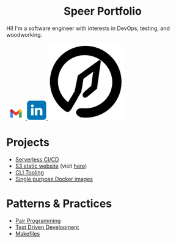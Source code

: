 <h1 align="center">Speer Portfolio</h1>
<div>
  <p> Hi! I'm a software engineer with interests in DevOps, testing, and woodworking. </p>
  <div>
	<a href={`mailto:kyle.d.speer@gmail.com?subject=""&body=""`}>
	  <img width="50" src="./projects/website/speerportfolio/src/content/gmail_logo.png" alt="GMail Logo" />
	</a>
	<a href="https://www.linkedin.com/in/kyle-d-speer">
	  <img width="50" src="./projects/website/speerportfolio/src/content/linkedin_logo.svg" alt="LinkedIn Logo" />
	</a>
	<a href="https://speerportfolio.com">
	  <img width="200" src="./projects/website/speerportfolio/public/spear_logo512.png" alt="Speer logo">
	</a>
  </div>
</div>

# Projects
 - [Serverless CI/CD](https://github.com/kspeer825/portfolio/tree/main/projects/#jenkins-cluster)
 - [S3 static website](https://github.com/kspeer825/portfolio/tree/main/projects/#personal-website) (visit [here](https://speerportfolio.com/))
 - [CLI Tooling](https://github.com/kspeer825/portfolio/tree/main/projects/#cli-tooling)
 - [Single purpose Docker images](https://github.com/kspeer825/portfolio/tree/main/projects/#docker-images)

# Patterns & Practices
 - [Pair Programming](https://github.com/kspeer825/portfolio/tree/main/practices/#pair-programming)
 - [Test Driven Development](https://github.com/kspeer825/portfolio/tree/main/practices/#test-driven-development)
 - [Makefiles](https://github.com/kspeer825/portfolio/tree/main/practices/#using-a-makefile)
